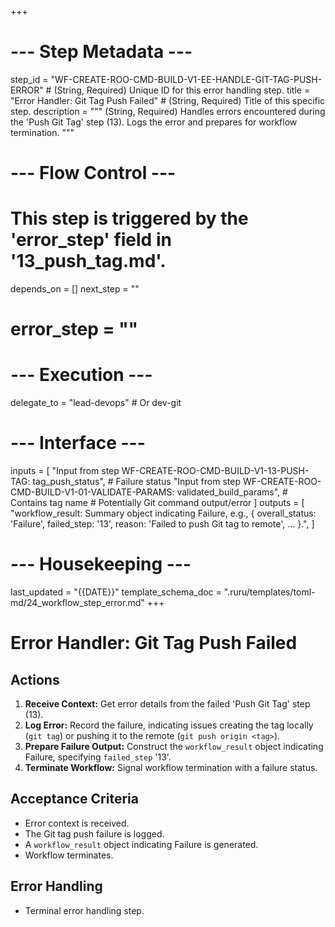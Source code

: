 +++
# --- Step Metadata ---
step_id = "WF-CREATE-ROO-CMD-BUILD-V1-EE-HANDLE-GIT-TAG-PUSH-ERROR" # (String, Required) Unique ID for this error handling step.
title = "Error Handler: Git Tag Push Failed" # (String, Required) Title of this specific step.
description = """
(String, Required) Handles errors encountered during the 'Push Git Tag' step (13).
Logs the error and prepares for workflow termination.
"""

# --- Flow Control ---
# This step is triggered by the 'error_step' field in '13_push_tag.md'.
depends_on = []
next_step = ""
# error_step = ""

# --- Execution ---
delegate_to = "lead-devops" # Or dev-git

# --- Interface ---
inputs = [
    "Input from step WF-CREATE-ROO-CMD-BUILD-V1-13-PUSH-TAG: tag_push_status", # Failure status
    "Input from step WF-CREATE-ROO-CMD-BUILD-V1-01-VALIDATE-PARAMS: validated_build_params", # Contains tag name
    # Potentially Git command output/error
]
outputs = [
    "workflow_result: Summary object indicating Failure, e.g., { overall_status: 'Failure', failed_step: '13', reason: 'Failed to push Git tag to remote', ... }.",
]

# --- Housekeeping ---
last_updated = "{{DATE}}"
template_schema_doc = ".ruru/templates/toml-md/24_workflow_step_error.md"
+++

# Error Handler: Git Tag Push Failed

## Actions

1.  **Receive Context:** Get error details from the failed 'Push Git Tag' step (13).
2.  **Log Error:** Record the failure, indicating issues creating the tag locally (`git tag`) or pushing it to the remote (`git push origin <tag>`).
3.  **Prepare Failure Output:** Construct the `workflow_result` object indicating Failure, specifying `failed_step` '13'.
4.  **Terminate Workflow:** Signal workflow termination with a failure status.

## Acceptance Criteria

*   Error context is received.
*   The Git tag push failure is logged.
*   A `workflow_result` object indicating Failure is generated.
*   Workflow terminates.

## Error Handling

*   Terminal error handling step.
